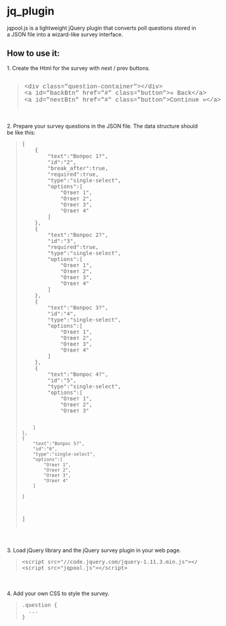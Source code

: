 # jq_plugin
<p>jqpool.js is a lightweight jQuery plugin that converts poll questions stored in a JSON file into a wizard-like survey interface.</p>

<h2>How to use it:</h2>

<p>1. Create the Html for the survey with next / prev buttons.</p>

<div class="syntaxhighlighter  Brush" id="highlighter_298786" style="font-size: 16px; width: 613.797px; margin: 1em 0px !important; padding: 1px !important; border: 0px !important; outline: 0px !important; vertical-align: baseline !important; float: none !important; position: relative !important; left: auto !important; top: auto !important; right: auto !important; bottom: auto !important; height: auto !important; line-height: 1.1em !important; font-family: Consolas, 'Bitstream Vera Sans Mono', 'Courier New', Courier, monospace !important; min-height: auto !important; background-image: none !important; background-attachment: initial !important; background-size: initial !important; background-origin: initial !important; background-clip: initial !important; background-position: initial !important; background-repeat: initial !important;">
<div class="lines" style="margin: 0px !important; padding: 0px !important; border: 0px !important; outline: 0px !important; font-size: 1em !important; vertical-align: baseline !important; float: none !important; position: static !important; left: auto !important; top: auto !important; right: auto !important; bottom: auto !important; height: auto !important; width: auto !important; line-height: 1.1em !important; min-height: auto !important; background: none !important;">
<blockquote>
<div class="line alt1" style="margin: 0px !important; padding: 0px !important; border: 0px !important; outline: 0px !important; font-size: 1em !important; vertical-align: baseline !important; float: none !important; position: static !important; left: auto !important; top: auto !important; right: auto !important; bottom: auto !important; height: auto !important; width: auto !important; line-height: 1.1em !important; min-height: auto !important; background-image: none !important; background-attachment: initial !important; background-size: initial !important; background-origin: initial !important; background-clip: initial !important; background-position: initial !important; background-repeat: initial !important;">&lt;div class=&quot;question-container&quot;&gt;&lt;/div&gt;<br />
&lt;a id=&quot;backBtn&quot; href=&quot;#&quot; class=&quot;button&quot;&gt;&laquo; Back&lt;/a&gt;<br />
&lt;a id=&quot;nextBtn&quot; href=&quot;#&quot; class=&quot;button&quot;&gt;Continue &raquo;&lt;/a&gt;</div>

<div class="line alt1" style="margin: 0px !important; padding: 0px !important; border: 0px !important; outline: 0px !important; font-size: 1em !important; vertical-align: baseline !important; float: none !important; position: static !important; left: auto !important; top: auto !important; right: auto !important; bottom: auto !important; height: auto !important; width: auto !important; line-height: 1.1em !important; min-height: auto !important; background-image: none !important; background-attachment: initial !important; background-size: initial !important; background-origin: initial !important; background-clip: initial !important; background-position: initial !important; background-repeat: initial !important;">&nbsp;</div>
</blockquote>
</div>
</div>

<p>2. Prepare your survey questions in the JSON file. The data structure should be like this:</p>

<blockquote>
<pre>
[  
    {  
        "text":"Вопрос 1?",
        "id":"2",
        "break_after":true,
        "required":true,
        "type":"single-select",
        "options":[  
            "Ответ 1",
            "Ответ 2",
            "Ответ 3",
            "Ответ 4"
        ]
    },
    {  
        "text":"Вопрос 2?",
        "id":"3",
        "required":true,
        "type":"single-select",
        "options":[  
            "Ответ 1",
            "Ответ 2",
            "Ответ 3",
            "Ответ 4"
        ]
    },
    {  
        "text":"Вопрос 3?",
        "id":"4",
        "type":"single-select",
        "options":[  
            "Ответ 1",
            "Ответ 2",
            "Ответ 3",
            "Ответ 4"
        ]
    },
    {  
        "text":"Вопрос 4?",
        "id":"5",
        "type":"single-select",
        "options":[  
            "Ответ 1",
            "Ответ 2",
            "Ответ 3"
           
        ]
    },
    {  
        "text":"Вопрос 5?",
        "id":"6",
        "type":"single-select",
        "options":[  
            "Ответ 1",
            "Ответ 2",
            "Ответ 3",
            "Ответ 4"
        ]
   
    }
]</pre>
</blockquote>

<div class="syntaxhighlighter  Brush" id="highlighter_45541" style="font-size: 16px; width: 613.797px; margin: 1em 0px !important; padding: 1px !important; border: 0px !important; outline: 0px !important; vertical-align: baseline !important; float: none !important; position: relative !important; left: auto !important; top: auto !important; right: auto !important; bottom: auto !important; height: auto !important; line-height: 1.1em !important; font-family: Consolas, 'Bitstream Vera Sans Mono', 'Courier New', Courier, monospace !important; min-height: auto !important; background-image: none !important; background-attachment: initial !important; background-size: initial !important; background-origin: initial !important; background-clip: initial !important; background-position: initial !important; background-repeat: initial !important;">
<div class="lines" style="margin: 0px !important; padding: 0px !important; border: 0px !important; outline: 0px !important; font-size: 1em !important; vertical-align: baseline !important; float: none !important; position: static !important; left: auto !important; top: auto !important; right: auto !important; bottom: auto !important; height: auto !important; width: auto !important; line-height: 1.1em !important; min-height: auto !important; background: none !important;">&nbsp;</div>
</div>

<p>3. Load jQuery library and the jQuery survey plugin in your web page.</p>

<blockquote>
<pre>
&lt;script src=&quot;//code.jquery.com/jquery-1.11.3.min.js&quot;&gt;&lt;/script&gt;
&lt;script src=&quot;jqpool.js&quot;&gt;&lt;/script&gt;</pre>
</blockquote>

<div class="syntaxhighlighter  Brush" id="highlighter_52876" style="font-size: 16px; width: 613.797px; margin: 1em 0px !important; padding: 1px !important; border: 0px !important; outline: 0px !important; vertical-align: baseline !important; float: none !important; position: relative !important; left: auto !important; top: auto !important; right: auto !important; bottom: auto !important; height: auto !important; line-height: 1.1em !important; font-family: Consolas, 'Bitstream Vera Sans Mono', 'Courier New', Courier, monospace !important; min-height: auto !important; background-image: none !important; background-attachment: initial !important; background-size: initial !important; background-origin: initial !important; background-clip: initial !important; background-position: initial !important; background-repeat: initial !important;">
<div class="lines" style="margin: 0px !important; padding: 0px !important; border: 0px !important; outline: 0px !important; font-size: 1em !important; vertical-align: baseline !important; float: none !important; position: static !important; left: auto !important; top: auto !important; right: auto !important; bottom: auto !important; height: auto !important; width: auto !important; line-height: 1.1em !important; min-height: auto !important; background: none !important;">&nbsp;</div>
</div>

<p>4. Add your own CSS to style the survey.</p>

<blockquote>
<pre>
.question {
  ...
}</pre>
</blockquote>

<div class="syntaxhighlighter  Brush" id="highlighter_413552" style="font-size: 16px; width: 613.797px; margin: 1em 0px !important; padding: 1px !important; border: 0px !important; outline: 0px !important; vertical-align: baseline !important; float: none !important; position: relative !important; left: auto !important; top: auto !important; right: auto !important; bottom: auto !important; height: auto !important; line-height: 1.1em !important; font-family: Consolas, 'Bitstream Vera Sans Mono', 'Courier New', Courier, monospace !important; min-height: auto !important; background-image: none !important; background-attachment: initial !important; background-size: initial !important; background-origin: initial !important; background-clip: initial !important; background-position: initial !important; background-repeat: initial !important;">
<div class="lines" style="margin: 0px !important; padding: 0px !important; border: 0px !important; outline: 0px !important; font-size: 1em !important; vertical-align: baseline !important; float: none !important; position: static !important; left: auto !important; top: auto !important; right: auto !important; bottom: auto !important; height: auto !important; width: auto !important; line-height: 1.1em !important; min-height: auto !important; background: none !important;">&nbsp;</div>
</div>
